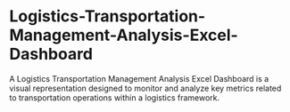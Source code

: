 # Logistics-Transportation-Management-Analysis-Excel-Dashboard
A Logistics Transportation Management Analysis Excel Dashboard is a visual representation designed to monitor and analyze key metrics related to transportation operations within a logistics framework.
